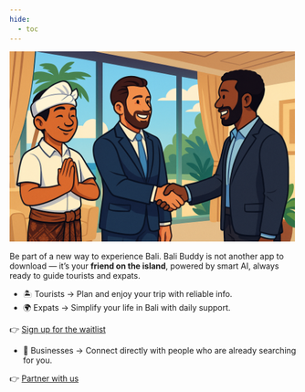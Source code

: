 ```yaml
---
hide:
  - toc
---
```


<img src="/assets/logos/join_us_logo.png" alt="Bali Buddy Logo" width="500">

Be part of a new way to experience Bali. Bali Buddy is not another app to download — it’s your **friend on the island**, powered by smart AI, always ready to guide tourists and expats.  

- 🏝️ Tourists → Plan and enjoy your trip with reliable info.  
- 🌍 Expats → Simplify your life in Bali with daily support.  

👉 [Sign up for the waitlist](https://forms.gle/8Ty6BP3CACcXZtLh6)  


- 💼 Businesses → Connect directly with people who are already searching for you.  

👉 [Partner with us](https://forms.gle/QjcbiUHKkxWcLxJw6)  
